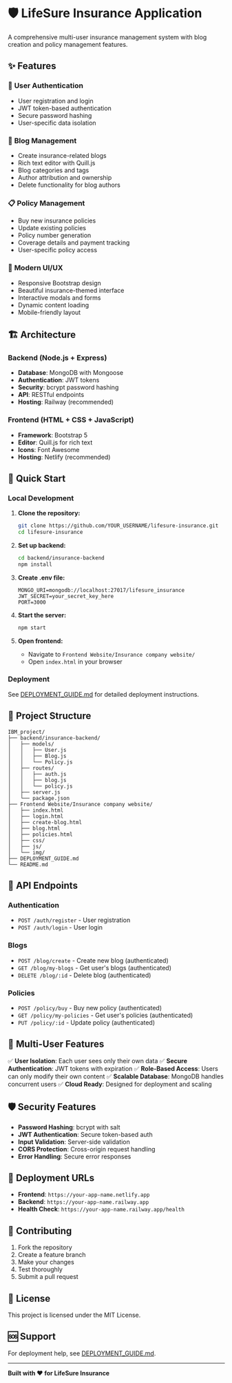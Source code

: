 # 🛡️ LifeSure Insurance Application

A comprehensive multi-user insurance management system with blog creation and policy management features.

## ✨ **Features**

### 🔐 **User Authentication**
- User registration and login
- JWT token-based authentication
- Secure password hashing
- User-specific data isolation

### 📝 **Blog Management**
- Create insurance-related blogs
- Rich text editor with Quill.js
- Blog categories and tags
- Author attribution and ownership
- Delete functionality for blog authors

### 📋 **Policy Management**
- Buy new insurance policies
- Update existing policies
- Policy number generation
- Coverage details and payment tracking
- User-specific policy access

### 🎨 **Modern UI/UX**
- Responsive Bootstrap design
- Beautiful insurance-themed interface
- Interactive modals and forms
- Dynamic content loading
- Mobile-friendly layout

## 🏗️ **Architecture**

### **Backend (Node.js + Express)**
- **Database**: MongoDB with Mongoose
- **Authentication**: JWT tokens
- **Security**: bcrypt password hashing
- **API**: RESTful endpoints
- **Hosting**: Railway (recommended)

### **Frontend (HTML + CSS + JavaScript)**
- **Framework**: Bootstrap 5
- **Editor**: Quill.js for rich text
- **Icons**: Font Awesome
- **Hosting**: Netlify (recommended)

## 🚀 **Quick Start**

### **Local Development**

1. **Clone the repository:**
   ```bash
   git clone https://github.com/YOUR_USERNAME/lifesure-insurance.git
   cd lifesure-insurance
   ```

2. **Set up backend:**
   ```bash
   cd backend/insurance-backend
   npm install
   ```

3. **Create .env file:**
   ```env
   MONGO_URI=mongodb://localhost:27017/lifesure_insurance
   JWT_SECRET=your_secret_key_here
   PORT=3000
   ```

4. **Start the server:**
   ```bash
   npm start
   ```

5. **Open frontend:**
   - Navigate to `Frontend Website/Insurance company website/`
   - Open `index.html` in your browser

### **Deployment**

See [DEPLOYMENT_GUIDE.md](./DEPLOYMENT_GUIDE.md) for detailed deployment instructions.

## 📁 **Project Structure**

```
IBM_project/
├── backend/insurance-backend/
│   ├── models/
│   │   ├── User.js
│   │   ├── Blog.js
│   │   └── Policy.js
│   ├── routes/
│   │   ├── auth.js
│   │   ├── blog.js
│   │   └── policy.js
│   ├── server.js
│   └── package.json
├── Frontend Website/Insurance company website/
│   ├── index.html
│   ├── login.html
│   ├── create-blog.html
│   ├── blog.html
│   ├── policies.html
│   ├── css/
│   ├── js/
│   └── img/
├── DEPLOYMENT_GUIDE.md
└── README.md
```

## 🔧 **API Endpoints**

### **Authentication**
- `POST /auth/register` - User registration
- `POST /auth/login` - User login

### **Blogs**
- `POST /blog/create` - Create new blog (authenticated)
- `GET /blog/my-blogs` - Get user's blogs (authenticated)
- `DELETE /blog/:id` - Delete blog (authenticated)

### **Policies**
- `POST /policy/buy` - Buy new policy (authenticated)
- `GET /policy/my-policies` - Get user's policies (authenticated)
- `PUT /policy/:id` - Update policy (authenticated)

## 👥 **Multi-User Features**

✅ **User Isolation**: Each user sees only their own data
✅ **Secure Authentication**: JWT tokens with expiration
✅ **Role-Based Access**: Users can only modify their own content
✅ **Scalable Database**: MongoDB handles concurrent users
✅ **Cloud Ready**: Designed for deployment and scaling

## 🛡️ **Security Features**

- **Password Hashing**: bcrypt with salt
- **JWT Authentication**: Secure token-based auth
- **Input Validation**: Server-side validation
- **CORS Protection**: Cross-origin request handling
- **Error Handling**: Secure error responses

## 🎯 **Deployment URLs**

- **Frontend**: `https://your-app-name.netlify.app`
- **Backend**: `https://your-app-name.railway.app`
- **Health Check**: `https://your-app-name.railway.app/health`

## 🤝 **Contributing**

1. Fork the repository
2. Create a feature branch
3. Make your changes
4. Test thoroughly
5. Submit a pull request

## 📄 **License**

This project is licensed under the MIT License.

## 🆘 **Support**

For deployment help, see [DEPLOYMENT_GUIDE.md](./DEPLOYMENT_GUIDE.md).

---

**Built with ❤️ for LifeSure Insurance** 